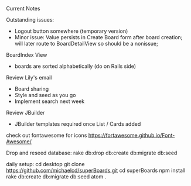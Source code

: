 Current Notes

Outstanding issues:
- Logout button somewhere (temporary version)
- Minor issue: Value persists in Create Board form after board creation; will later
route to BoardDetailView so should be a nonissue;










BoardIndex View
- boards are sorted alphabetically (do on Rails side)

Review Lily's email
- Board sharing
- Style and seed as you go
- Implement search next week

Review JBuilder
- JBuilder templates required once List / Cards added

check out fontawesome for icons
https://fortawesome.github.io/Font-Awesome/

Drop and reseed database:
rake db:drop db:create db:migrate db:seed

daily setup:
cd desktop
git clone https://github.com/michaelcd/superBoards.git
cd superBoards
npm install
rake db:create db:migrate db:seed
atom .
